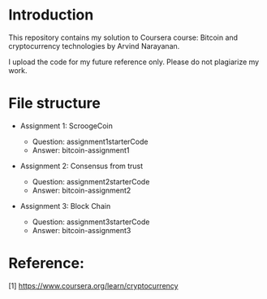 # Introduction

This repository contains my solution to Coursera course: Bitcoin and cryptocurrency technologies by Arvind Narayanan.

I upload the code for my future reference only. Please do not plagiarize my work.

# File structure
* Assignment 1: ScroogeCoin
	* Question: assignment1starterCode
	* Answer: bitcoin-assignment1

* Assignment 2: Consensus from trust
	* Question: assignment2starterCode
	* Answer: bitcoin-assignment2

* Assignment 3: Block Chain
	* Question: assignment3starterCode
	* Answer: bitcoin-assignment3

# Reference:
[1] https://www.coursera.org/learn/cryptocurrency